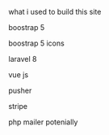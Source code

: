 what i used to build this site


boostrap 5

boostrap 5 icons

laravel 8

vue js

pusher

stripe

php mailer potenially
